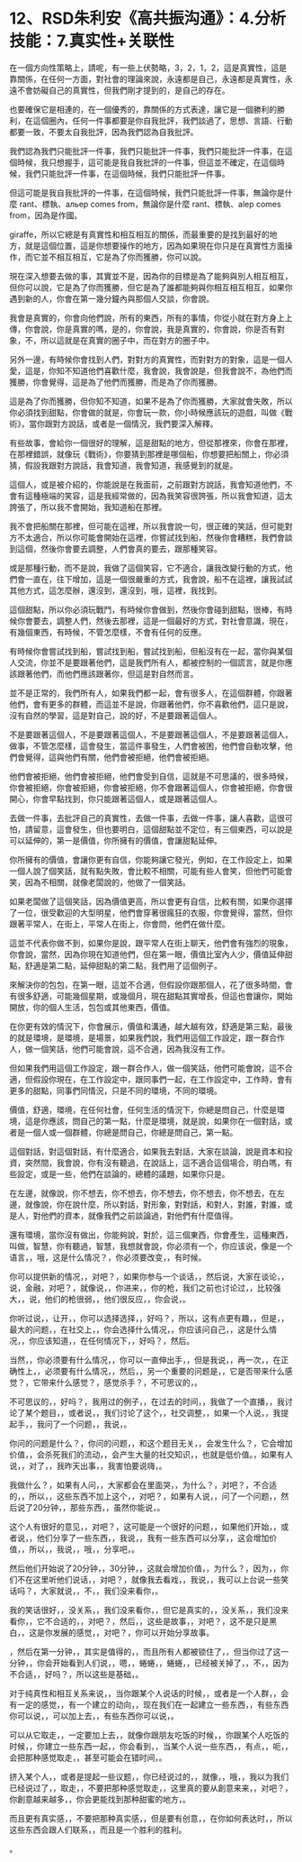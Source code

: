 # 12、RSD朱利安《高共振沟通》：4.分析技能：7.真实性+关联性

在一個方向性策略上，請呢，有一些上伏勢略，3，2，1，2，這是真實性，這是靠關係，在任何一方面，對社會的理論來說，永遠都是自己，永遠都是真實性，永遠不會妨礙自己的真實性，但我們剛才提到的，是自己的存在。

也要確保它是相連的，在一個優秀的，靠關係的方式表達，讓它是一個勝利的勝利，在這個圈內，任何一件事都要是你自我批評，我們談過了，思想、言語、行動都要一致，不要太自我批評，因為我們認為自我批評。

我們認為我們只能批評一件事，我們只能批評一件事，我們只能批評一件事，在這個時候，我只想握手，這可能是我自我批評的一件事，但這並不確定，在這個時候，我們只能批評一件事，在這個時候，我們只能批評一件事。

但這可能是我自我批評的一件事，在這個時候，我們只能批評一件事，無論你是什麼 rant、標執、альep comes from，無論你是什麼 rant、標執、alep comes from，因為是作國。

 giraffe，所以它總是有真實性和相互相互的關係，而最重要的是找到最好的地方，就是這個位置，這是你想要操作的地方，因為如果現在你只是在真實性方面操作，而它並不相互相互，它是為了你而獲勝，你可以說。

現在深入想要去做的事，其實並不是，因為你的目標是為了能夠與別人相互相互，但你可以說，它是為了你而獲勝，但它是為了誰都能夠與你相互相互相互，如果你遇到新的人，你會在第一幾分鐘內與那個人交談，你會說。

我會是真實的，你會向他們說，所有的東西，所有的事情，你從小就在對方身上上傳，你會說，你是真實的嗎，是的，你會說，我是真實的，你會說，你是否有對象，不，所以這就是在真實的圈子中，而在對方的圈子中。

另外一邊，有時候你會找到人們，對對方的真實性，而對對方的對象，這是一個人愛，這是，你知不知道他們喜歡什麼，我會說，我會說是，但我會說不，為他們而獲勝，你會覺得，這是為了他們而獲勝，而是為了你而獲勝。

這是為了你而獲勝，但你知不知道，如果不是為了你而獲勝，大家就會失敗，所以你必須找到甜點，你會做的就是，你會玩一款，你小時候應該玩的遊戲，叫做《戰術》，當你跟對方說話，或者是一個情況，我們要深入解釋。

有些故事，會給你一個很好的理解，這是甜點的地方，但從那裡來，你會在那裡，在那裡錯誤，就像玩《戰術》，你要猜到那裡是哪個船，你想要把船關上，你必須猜，假設我跟對方說話，我會知道，我會知道，我感覺到的就是。

這個人，或是被介紹的，你能說是在我面前，之前跟對方說話，我會知道他們，不會有這種極端的笑容，這是我經常做的，因為我笑容很誇張，所以我會知道，這太誇張了，所以我不會開始，我知道船在那裡。

我不會把船關在那裡，但可能在這裡，所以我會說一句，很正確的笑話，但可能對方不太適合，所以你可能會開始在這裡，你嘗試找到船，然後你會糟糕，我們會談到這個，然後你會要去調整，人們會真的要去，跟那種笑容。

或是那種行動，而不是說，我做了這個笑容，它不適合，讓我改變行動的方式，他們會一直在，往下增加，這是一個很嚴重的方式，我會說，船不在這裡，讓我試試其他方式，這怎麼辦，還沒到，還沒到，哦，這裡，我找到。

這個甜點，所以你必須玩戰鬥，有時候你會做到，然後你會碰到甜點，很棒，有時候你會要去，調整人們，然後去那裡，這是一個最好的方式，對社會意識，現在，有幾個東西，有時候，不管怎麼樣，不會有任何的反應。

有時候你會嘗試找到船，嘗試找到船，嘗試找到船，但船沒有在一起，當你與某個人交流，你並不是要跟著他們，這是我們所有人，都被控制的一個謊言，就是你應該跟著他們，而他們應該跟著你，但這是對自然而言。

並不是正常的，我們所有人，如果我們都一起，會有很多人，在這個群體，你跟著他們，會有更多的群體，而這並不是說，你跟著他們，你不喜歡他們，這只是說，沒有自然的學習，這是對自己，說的好，不是要跟著這個人。

不是要跟著這個人，不是要跟著這個人，不是要跟著這個人，不是要跟著這個人，做事，不管怎麼樣，這會發生，當這件事發生，人們會被困，他們會自動攻擊，他們會覺得，這與他們有關，他們會被拒絕，他們會被拒絕。

他們會被拒絕，他們會被拒絕，他們會受到自信，這就是不可思議的，很多時候，你會被拒絕，你會被拒絕，你會被拒絕，你不會跟著這個人，你會被拒絕，你會很開心，你會早點找到，你只能跟著這個人，或是跟著這個人。

去做一件事，去批評自己的真實性，去做一件事，去做一件事，讓人喜歡，這很可怕，請留意，這會發生，但也要明白，這個甜點並不定位，有三個東西，可以說是可以延伸的，第一是價值，你所擁有的價值，會讓甜點延伸。

你所擁有的價值，會讓你更有自信，你能夠讓它發光，例如，在工作設定上，如果一個人說了個笑話，就有點失敗，會比較不相關，可能有些人會笑，但他們可能會笑，因為不相關，就像老闆說的，他做了一個笑話。

如果老闆做了這個笑話，因為價值更高，所以會更有自信，比較有關，如果你選擇了一位，很受歡迎的大型明星，他們會穿著很瘋狂的衣服，你會覺得，當然，但你跟著平常人，在街上，平常人在街上，你會問，他們在做什麼。

這並不代表你做不到，如果你是說，跟平常人在街上聊天，他們會有強烈的現象，你會說，當然，因為你現在知道他們，但在第一眼，價值比室內人少，價值延伸甜點，舒適是第二點，延伸甜點的第二點，我們用了這個例子。

來解決你的包包，在第一眼，這並不合適，但假設你跟那個人，花了很多時間，會有很多舒適，可能幾個星期，或幾個月，現在甜點其實增長，但這也會讓你，開始開放，你的個人生活，包包或其他東西，價值。

在你更有效的情況下，你會展示，價值和溝通，越大越有效，舒適是第三點，最後的就是環境，是環境，是場景，如果我們說，我們用這個工作設定，跟一群合作人，做一個笑話，他們可能會說，這不合適，因為我沒有工作。

但如果我們用這個工作設定，跟一群合作人，做一個笑話，他們可能會說，這不合適，但假設你現在，在工作設定中，跟同事們一起，在工作設定中，工作時，會有更多的甜點，同事們同情況，只是不同的環境，不同的環境。

價值，舒適，環境，在任何社會，任何生活的情況下，你總是問自己，什麼是環境，這是你應該，問自己的第一點，什麼是環境，就是說，如果你在一個對話，或者是一個人或一個群體，你總是問自己，你總是問自己，第一點。

這個對話，對這個對話，有什麼適合，如果我去對話，大家在談論，說是資本和投資，突然間，我會說，你有沒有聽過，在說話上，這不適合這個場合，明白嗎，有些設定，或是一些，他們在談論的，總體的議題，如果你只是。

在左邊，就像說，你不想去，你不想去，你不想去，你不想去，你不想去，在左邊，就像說，你在說什麼，所以對話，對形象，對對話，和對人，對誰，對誰，或是人，對他們的資本，就像我們之前談論過，對他們有什麼值得。

還有環境，當你沒有做出，你能夠說，對於，這三個東西，你會產生，這種東西，叫做，智慧，你有聽過，智慧，我想就會說，你必须有一个，你应该说，像是一个语言，，哦，这是什么情况？，你必须要改变，，有时候。

你可以提供新的情况，，对吧？，如果你参与一个谈话，，然后说，大家在谈论，，说，金融，对吧？，就像说，，你进来，，你的枪，我们之前也讨论过，，比较强大，，说，他们的枪很弱，，他们很反应，，你会说，。

你听过说，，让开，，你可以选择选择，，好吗？，所以，这有点更有趣，，但是，，最大的问题，，在社交上，，你会选择什么情况，，你应该问自己，，这是什么情况，，你应该知道，，在任何情况下，，好吗？，然后。

当然，，你必须要有什么情况，，你可以一直伸出手，，但是我说，，再一次，，在正确性上，，必须要有什么情况，，然后，，另一个重要的问题是，，它是否带来什么感觉？，它带来什么感觉？，感觉杀手？，不可思议的，。

不可思议的，，好吗？，我用过的例子，，在过去的时间，，我做了一个直播，，我讨论了某个题目，，或者说，，我们讨论了这个，，社交调整，，如果一个人说，，我提起手，，我问了一个问题，，我说，。

你问的问题是什么？，你问的问题，，和这个题目无关，，会发生什么？，它会增加价值，，会杀死我们的流动，，会产生大量的社交知识，，也就是低价值。，如果有人说，，对了，，我昨天出事，，我害怕要说嗨，。

我做什么？，如果有人问，，大家都会在里面哭，，为什么？，对吧？，不合适的，，所以，，这些东西不加上这个，，对吧？，如果有人说，，问了一个问题，，然后说了20分钟，，那些东西，，虽然你能说，。

这个人有很好的意见，，对吧？，这可能是一个很好的问题，，如果他们开始，，或者说，，他们分享了一些东西，，我说，，我有一些东西可以分享，，这会增加价值，，所以，，我说，，哦，，分享吧，。

然后他们开始说了20分钟，，30分钟，，这就会增加价值，，为什么？，因为，，你们不在这里听他们说话，，对吧？，就像我去看戏，，我说，，我可以上台说一些笑话吗？，大家就说，，不，，我们没来看你，。

我的笑话很好，，没关系，，我们没来看你，，但它是真实的，，没关系，，我们没来看你，，它不合适的，，对吧？，然后，，这些是故事，，对吧？，这不是只是黑白，，这是你发展的感觉，，对吧？，你可以开始分享故事。

，然后在第一分钟，，其实是值得的，，而且所有人都被锁住了，，但当你过了这一分钟，，你会开始看到人们说，，嗯，，蜷蜷，，蜷蜷，，已经被关掉了，，不，，因为不合适，，好吗？，所以这些是基础，。

对于纯真性和相互关系来说，，当你跟某个人说话的时候，，或者是一个人群，，会有一定的感觉，，有一个建立的动向，，现在我们在一起建立一些东西，，有些东西你可以说，，可以加上去，，有些东西你可以说，。

可以从它取走，，一定要加上去，，就像你跟朋友吃饭的时候，，你跟某个人吃饭的时候，，你建立一些东西一起，，你会看到，，当某个人说一些东西，，有点，，呃，，会把那种感觉取走，，甚至可能会在错时间，。

挤入某个人，，或者是提起一些议题，，你已经说过的，，就像，，哦，，我以为我们已经说过了，，取走，，不要把那种感觉取走，，这里真的要从創意来来，，对吧？，你創意越来越多，，你会更能找到那种甜蜜的地方，。

而且更有真实感，，不要把那种真实感，，但是要有创意，，在你如何表达时，，所以这些东西会跟人们联系，，而且是一个胜利的胜利。

。